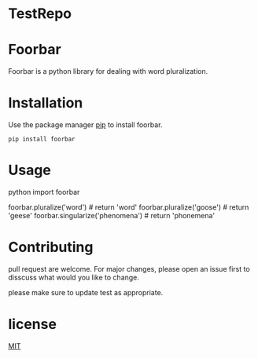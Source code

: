 # TestRepo
# Foorbar
Foorbar is a python library for dealing with word pluralization.
# Installation
Use the package manager [pip](https://pypi.org/project/pip/) to install foorbar.

`pip install foorbar`

# Usage
python
import foorbar

foorbar.pluralize('word') # return 'word'
foorbar.pluralize('goose') # return 'geese' 
foorbar.singularize('phenomena') # return 'phonemena'



# Contributing
pull request are welcome. For major changes, please open an issue first to disscuss what would you like to change.

please make sure to update test as appropriate.

# license

 [MIT](https://www.mit.edu/)
